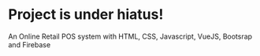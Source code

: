 # Project is under hiatus!
An Online Retail POS system with HTML, CSS, Javascript, VueJS, Bootsrap and Firebase
